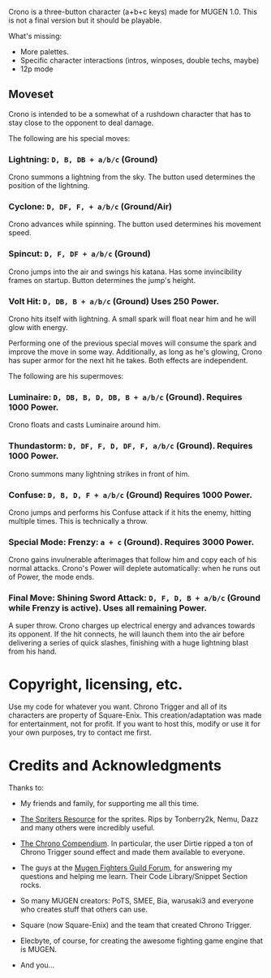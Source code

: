 Crono is a three-button character (a+b+c keys) made for MUGEN 1.0.
This is not a final version but it should be playable.

What's missing:

- More palettes.
- Specific character interactions (intros, winposes, double techs, maybe)
- 12p mode

## Moveset

Crono is intended to be a somewhat of a rushdown character that has to stay 
close to the opponent to deal damage. 

The following are his special moves:

### Lightning: `D, B, DB + a/b/c` (Ground)

Crono summons a lightning from the sky. The button used determines the 
position of the lightning.

### Cyclone: `D, DF, F, + a/b/c` (Ground/Air)

Crono advances while spinning. The button used determines his movement speed.

### **Spincut**: `D, F, DF + a/b/c` (Ground)

Crono jumps into the air and swings his katana. Has some invincibility frames 
on startup. Button determines the jump's height.


### **Volt Hit**: `D, DB, B + a/b/c` (Ground) Uses 250 Power.

Crono hits itself with lightning. A small spark will float near him and he will 
glow with energy. 

Performing one of the previous special moves will consume the spark and improve
the move in some way. Additionally, as long as he's glowing, Crono has super 
armor for the next hit he takes. Both effects are independent.

The following are his supermoves:

### **Luminaire**: `D, DB, B, D, DB, B + a/b/c` (Ground). Requires 1000 Power.

Crono floats and casts Luminaire around him.
    
### **Thundastorm**: `D, DF, F, D, DF, F, a/b/c` (Ground). Requires 1000 Power.

Crono summons many lightning strikes in front of him.

### **Confuse**: `D, B, D, F + a/b/c` (Ground) Requires 1000 Power. 

Crono jumps and performs his Confuse attack if it hits the enemy, hitting 
multiple times. This is technically a throw.

### Special Mode: **Frenzy**: `a + c` (Ground). Requires 3000 Power.

Crono gains invulnerable afterimages that follow him and copy each of his normal 
attacks. Crono's Power will deplete automatically: when he runs out of Power,
the mode ends.

### Final Move: **Shining Sword Attack**: `D, F, D, B + a/b/c` (Ground while Frenzy is active). Uses all remaining Power.

A super throw. Crono charges up electrical energy and advances towards its opponent. 
If the hit connects, he will launch them into the air before delivering a series 
of quick slashes, finishing with a huge lightning blast from his hand.

# Copyright, licensing, etc.

Use my code for whatever you want. Chrono Trigger and all of its characters are property of Square-Enix. This creation/adaptation was made for entertainment, not for profit. If you want to host this, modify or use it for your own purposes, try to contact me first.

# Credits and Acknowledgments 

Thanks to:

- My friends and family, for supporting me all this time.

- [The Spriters Resource](http://www.spriters-resource.com) for the sprites. Rips by Tonberry2k, Nemu, Dazz
  and many others were incredibly useful.

- [The Chrono Compendium](http://chronocompendium.com). In particular, the user Dirtie ripped 
  a ton of Chrono Trigger sound effect and made them available to everyone.

- The guys at the [Mugen Fighters Guild Forum](http://mugenguild.com/forumx/index.php),
  for answering my questions and helping me learn. Their Code Library/Snippet Section rocks.

- So many MUGEN creators: PoTS, SMEE, Bia, warusaki3 and everyone who creates stuff that others can use.

- Square (now Square-Enix) and the team that created Chrono Trigger.

- Elecbyte, of course, for creating the awesome fighting game engine that is MUGEN.

- And you...
